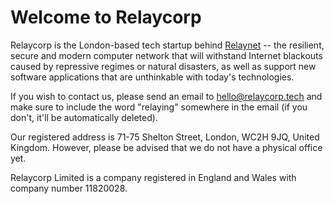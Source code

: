 ---
---

# Welcome to Relaycorp

Relaycorp is the London-based tech startup behind [Relaynet](https://relaynet.link) -- the resilient, secure and modern computer network that will withstand Internet blackouts caused by repressive regimes or natural disasters, as well as support new software applications that are unthinkable with today's technologies.

If you wish to contact us, please send an email to [hello@relaycorp.tech](mailto:hello@relaycorp.tech) and make sure to include the word "relaying" somewhere in the email (if you don't, it'll be automatically deleted).

Our registered address is 71-75 Shelton Street, London, WC2H 9JQ, United Kingdom. However, please be advised that we do not have a physical office yet.

Relaycorp Limited is a company registered in England and Wales with company number 11820028.
